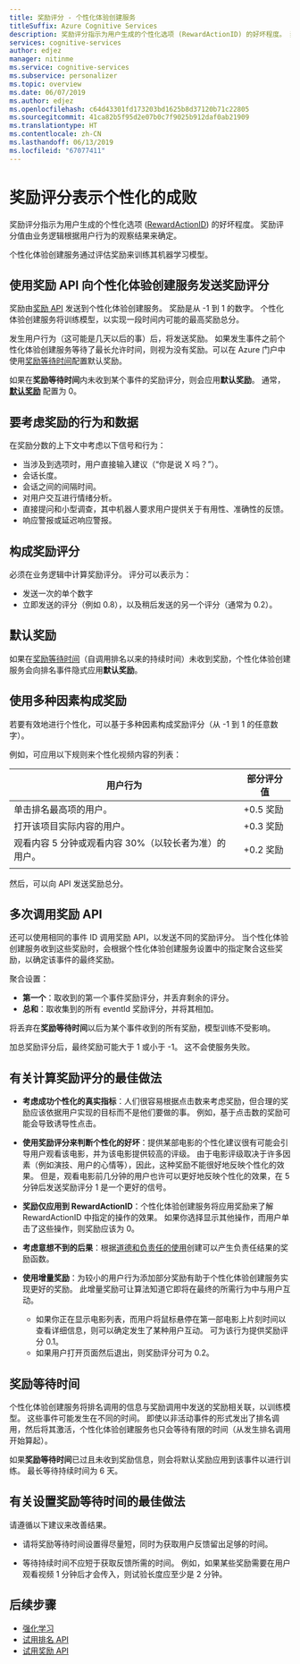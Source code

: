 ```yaml
---
title: 奖励评分 - 个性化体验创建服务
titleSuffix: Azure Cognitive Services
description: 奖励评分指示为用户生成的个性化选项 (RewardActionID) 的好坏程度。 奖励评分值由业务逻辑根据用户行为的观察结果来确定。 个性化体验创建服务通过评估奖励来训练其机器学习模型。
services: cognitive-services
author: edjez
manager: nitinme
ms.service: cognitive-services
ms.subservice: personalizer
ms.topic: overview
ms.date: 06/07/2019
ms.author: edjez
ms.openlocfilehash: c64d43301fd173203bd1625b8d37120b71c22805
ms.sourcegitcommit: 41ca82b5f95d2e07b0c7f9025b912daf0ab21909
ms.translationtype: HT
ms.contentlocale: zh-CN
ms.lasthandoff: 06/13/2019
ms.locfileid: "67077411"
---
```

# <a name="reward-scores-indicate-success-of-personalization"></a>奖励评分表示个性化的成败

奖励评分指示为用户生成的个性化选项 ([RewardActionID](https://docs.microsoft.com/rest/api/cognitiveservices/personalizer/rank/rank#response)) 的好坏程度。 奖励评分值由业务逻辑根据用户行为的观察结果来确定。

个性化体验创建服务通过评估奖励来训练其机器学习模型。 

## <a name="use-reward-api-to-send-reward-score-to-personalizer"></a>使用奖励 API 向个性化体验创建服务发送奖励评分

奖励由[奖励 API](https://docs.microsoft.com/rest/api/cognitiveservices/personalizer/events/reward) 发送到个性化体验创建服务。 奖励是从 -1 到 1 的数字。 个性化体验创建服务将训练模型，以实现一段时间内可能的最高奖励总分。

发生用户行为（这可能是几天以后的事）后，将发送奖励。 如果发生事件之前个性化体验创建服务等待了最长允许时间，则视为没有奖励。可以在 Azure 门户中使用[奖励等待时间](#reward-wait-time)配置默认奖励。

如果在**奖励等待时间**内未收到某个事件的奖励评分，则会应用**默认奖励**。 通常， **[默认奖励](how-to-settings.md#configure-reward-settings-for-the-feedback-loop-based-on-use-case)** 配置为 0。


## <a name="behaviors-and-data-to-consider-for-rewards"></a>要考虑奖励的行为和数据

在奖励分数的上下文中考虑以下信号和行为：

* 当涉及到选项时，用户直接输入建议（“你是说 X 吗？”）。
* 会话长度。
* 会话之间的间隔时间。
* 对用户交互进行情绪分析。
* 直接提问和小型调查，其中机器人要求用户提供关于有用性、准确性的反馈。
* 响应警报或延迟响应警报。

## <a name="composing-reward-scores"></a>构成奖励评分

必须在业务逻辑中计算奖励评分。 评分可以表示为：

* 发送一次的单个数字 
* 立即发送的评分（例如 0.8），以及稍后发送的另一个评分（通常为 0.2）。

## <a name="default-rewards"></a>默认奖励

如果在[奖励等待时间](#reward-wait-time)（自调用排名以来的持续时间）未收到奖励，个性化体验创建服务会向排名事件隐式应用**默认奖励**。

## <a name="building-up-rewards-with-multiple-factors"></a>使用多种因素构成奖励  

若要有效地进行个性化，可以基于多种因素构成奖励评分（从 -1 到 1 的任意数字）。 

例如，可应用以下规则来个性化视频内容的列表：

|用户行为|部分评分值|
|--|--|
|单击排名最高项的用户。|+0.5 奖励|
|打开该项目实际内容的用户。|+0.3 奖励|
|观看内容 5 分钟或观看内容 30%（以较长者为准）的用户。|+0.2 奖励|
|||

然后，可以向 API 发送奖励总分。

## <a name="calling-the-reward-api-multiple-times"></a>多次调用奖励 API

还可以使用相同的事件 ID 调用奖励 API，以发送不同的奖励评分。 当个性化体验创建服务收到这些奖励时，会根据个性化体验创建服务设置中的指定聚合这些奖励，以确定该事件的最终奖励。

聚合设置：

*  **第一个**：取收到的第一个事件奖励评分，并丢弃剩余的评分。
* **总和**：取收集到的所有 eventId 奖励评分，并将其相加。

将丢弃在**奖励等待时间**以后为某个事件收到的所有奖励，模型训练不受影响。

加总奖励评分后，最终奖励可能大于 1 或小于 -1。 这不会使服务失败。

<!--
@edjez - is the number ignored if it is outside the acceptable range?
-->

## <a name="best-practices-for-calculating-reward-score"></a>有关计算奖励评分的最佳做法

* **考虑成功个性化的真实指标**：人们很容易根据点击数来考虑奖励，但合理的奖励应该依据用户实现的目标而不是他们要做的事。    例如，基于点击数的奖励可能会导致诱导性点击。

* **使用奖励评分来判断个性化的好坏**：提供某部电影的个性化建议很有可能会引导用户观看该电影，并为该电影提供较高的评级。 由于电影评级取决于许多因素（例如演技、用户的心情等），因此，这种奖励不能很好地反映个性化的效果。  但是，观看电影前几分钟的用户也许可以更好地反映个性化的效果，在 5 分钟后发送奖励评分 1 是一个更好的信号。

* **奖励仅应用到 RewardActionID**：个性化体验创建服务将应用奖励来了解 RewardActionID 中指定的操作的效果。 如果你选择显示其他操作，而用户单击了这些操作，则奖励应该为 0。

* **考虑意想不到的后果**：根据[道德和负责任的使用](ethics-responsible-use.md)创建可以产生负责任结果的奖励函数。

* **使用增量奖励**：为较小的用户行为添加部分奖励有助于个性化体验创建服务实现更好的奖励。 此增量奖励可让算法知道它即将在最终的所需行为中与用户互动。
    * 如果你正在显示电影列表，而用户将鼠标悬停在第一部电影上片刻时间以查看详细信息，则可以确定发生了某种用户互动。 可为该行为提供奖励评分 0.1。 
    * 如果用户打开页面然后退出，则奖励评分可为 0.2。 

## <a name="reward-wait-time"></a>奖励等待时间

个性化体验创建服务将排名调用的信息与奖励调用中发送的奖励相关联，以训练模型。 这些事件可能发生在不同的时间。 即使以非活动事件的形式发出了排名调用，然后将其激活，个性化体验创建服务也只会等待有限的时间（从发生排名调用开始算起）。

如果**奖励等待时间**已过且未收到奖励信息，则会将默认奖励应用到该事件以进行训练。 最长等待持续时间为 6 天。

## <a name="best-practices-for-setting-reward-wait-time"></a>有关设置奖励等待时间的最佳做法

请遵循以下建议来改善结果。

* 请将奖励等待时间设置得尽量短，同时为获取用户反馈留出足够的时间。 

<!--@Edjez - storage quota? -->

* 等待持续时间不应短于获取反馈所需的时间。 例如，如果某些奖励需要在用户观看视频 1 分钟后才会传入，则试验长度应至少是 2 分钟。

## <a name="next-steps"></a>后续步骤

* [强化学习](concepts-reinforcement-learning.md) 
* [试用排名 API](https://westus2.dev.cognitive.microsoft.com/docs/services/personalizer-api/operations/Rank/console)
* [试用奖励 API](https://westus2.dev.cognitive.microsoft.com/docs/services/personalizer-api/operations/Reward)
